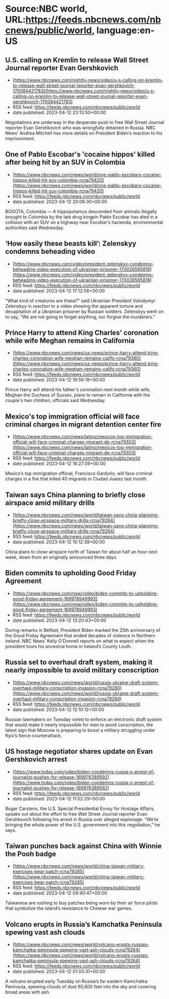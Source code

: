 # Source:NBC world, URL:https://feeds.nbcnews.com/nbcnews/public/world, language:en-US

## U.S. calling on Kremlin to release Wall Street Journal reporter Evan Gershkovich
 - [https://www.nbcnews.com/nightly-news/video/u-s-calling-on-kremlin-to-release-wall-street-journal-reporter-evan-gershkovich-170084421783](https://www.nbcnews.com/nightly-news/video/u-s-calling-on-kremlin-to-release-wall-street-journal-reporter-evan-gershkovich-170084421783)
 - RSS feed: https://feeds.nbcnews.com/nbcnews/public/world
 - date published: 2023-04-12 23:13:50+00:00

Negotiations are underway in the desperate push to free Wall Street Journal reporter Evan Gershkovich who was wrongfully detained in Russia. NBC News’ Andrea Mitchell has more details on President Biden’s reaction to his imprisonment.

## One of Pablo Escobar's 'cocaine hippos' killed after being hit by an SUV in Colombia
 - [https://www.nbcnews.com/news/world/one-pablo-escobars-cocaine-hippos-killed-hit-suv-colombia-rcna79420](https://www.nbcnews.com/news/world/one-pablo-escobars-cocaine-hippos-killed-hit-suv-colombia-rcna79420)
 - RSS feed: https://feeds.nbcnews.com/nbcnews/public/world
 - date published: 2023-04-12 20:06:30+00:00

BOGOTA, Colombia — A hippopotamus descended from animals illegally brought to Colombia by the late drug kingpin Pablo Escobar has died in a collision with an SUV on a highway near Escobar’s hacienda, environmental authorities said Wednesday.

## ‘How easily these beasts kill’: Zelenskyy condemns beheading video
 - [https://www.nbcnews.com/video/president-zelenskyy-condemns-beheading-video-execution-of-ukrainian-prisoner-170026565818](https://www.nbcnews.com/video/president-zelenskyy-condemns-beheading-video-execution-of-ukrainian-prisoner-170026565818)
 - RSS feed: https://feeds.nbcnews.com/nbcnews/public/world
 - date published: 2023-04-12 17:12:06+00:00

“What kind of creatures are these?” said Ukrainian President Volodymyr Zelenskyy in reaction to a video showing the apparent torture and decapitation of a Ukrainian prisoner by Russian soldiers. Zelenskyy went on to say, “We are not going to forget anything, nor forgive the murderers.”

## Prince Harry to attend King Charles' coronation while wife Meghan remains in California
 - [https://www.nbcnews.com/news/us-news/prince-harry-attend-king-charles-coronation-wife-meghan-remains-califo-rcna79360](https://www.nbcnews.com/news/us-news/prince-harry-attend-king-charles-coronation-wife-meghan-remains-califo-rcna79360)
 - RSS feed: https://feeds.nbcnews.com/nbcnews/public/world
 - date published: 2023-04-12 16:56:18+00:00

Prince Harry will attend his father's coronation next month while wife, Meghan the Duchess of Sussex, plans to remain in California with the couple's two children, officials said Wednesday.

## Mexico's top immigration official will face criminal charges in migrant detention center fire
 - [https://www.nbcnews.com/news/latino/mexicos-top-immigration-official-will-face-criminal-charges-migrant-de-rcna79303](https://www.nbcnews.com/news/latino/mexicos-top-immigration-official-will-face-criminal-charges-migrant-de-rcna79303)
 - RSS feed: https://feeds.nbcnews.com/nbcnews/public/world
 - date published: 2023-04-12 16:27:09+00:00

Mexico’s top immigration official, Francisco Garduño, will face criminal charges in a fire that killed 40 migrants in Ciudad Juarez last month.

## Taiwan says China planning to briefly close airspace amid military drills
 - [https://www.nbcnews.com/news/world/taiwan-says-china-planning-briefly-close-airspace-military-drills-rcna79284](https://www.nbcnews.com/news/world/taiwan-says-china-planning-briefly-close-airspace-military-drills-rcna79284)
 - RSS feed: https://feeds.nbcnews.com/nbcnews/public/world
 - date published: 2023-04-12 15:12:39+00:00

China plans to close airspace north of Taiwan for about half an hour next week, down from an originally announced three days.

## Biden commits to upholding Good Friday Agreement
 - [https://www.nbcnews.com/now/video/biden-commits-to-upholding-good-friday-agreement-169978949993](https://www.nbcnews.com/now/video/biden-commits-to-upholding-good-friday-agreement-169978949993)
 - RSS feed: https://feeds.nbcnews.com/nbcnews/public/world
 - date published: 2023-04-12 13:20:43+00:00

During remarks in Belfast, President Biden marked the 25th anniversary of the Good Friday Agreement that ended decades of violence in Northern Ireland. NBC News’ Kelly O’Donnell reports on what to expect when the president tours his ancestral home in Ireland’s County Louth.

## Russia set to overhaul draft system, making it nearly impossible to avoid military conscription
 - [https://www.nbcnews.com/news/world/russia-ukraine-draft-system-overhaul-military-conscription-invasion-rcna79280](https://www.nbcnews.com/news/world/russia-ukraine-draft-system-overhaul-military-conscription-invasion-rcna79280)
 - RSS feed: https://feeds.nbcnews.com/nbcnews/public/world
 - date published: 2023-04-12 12:10:12+00:00

Russian lawmakers on Tuesday voted to enforce an electronic draft system that would make it nearly impossible for men to avoid conscription, the latest sign that Moscow is preparing to boost a military struggling under Kyiv’s fierce counterattack.

## US hostage negotiator shares update on Evan Gershkovich arrest
 - [https://www.today.com/video/biden-condemns-russia-s-arrest-of-journalist-pushes-for-release-169976389592](https://www.today.com/video/biden-condemns-russia-s-arrest-of-journalist-pushes-for-release-169976389592)
 - RSS feed: https://feeds.nbcnews.com/nbcnews/public/world
 - date published: 2023-04-12 11:52:29+00:00

Roger Carstens, the U.S. Special Presidential Envoy for Hostage Affairs, speaks out about the effort to free Wall Street Journal reporter Evan Gershkovich following his arrest in Russia over alleged espionage. “We’re bringing the whole power of the U.S. government into this negotiation," he says.

## Taiwan punches back against China with Winnie the Pooh badge
 - [https://www.nbcnews.com/news/world/china-taiwan-military-exercises-bear-patch-rcna79285](https://www.nbcnews.com/news/world/china-taiwan-military-exercises-bear-patch-rcna79285)
 - RSS feed: https://feeds.nbcnews.com/nbcnews/public/world
 - date published: 2023-04-12 09:40:47+00:00

Taiwanese are rushing to buy patches being worn by their air force pilots that symbolize the island’s resistance to Chinese war games.

## Volcano erupts in Russia’s Kamchatka Peninsula spewing vast ash clouds
 - [https://www.nbcnews.com/news/world/volcano-erupts-russias-kamchatka-peninsula-spewing-vast-ash-clouds-rcna79264](https://www.nbcnews.com/news/world/volcano-erupts-russias-kamchatka-peninsula-spewing-vast-ash-clouds-rcna79264)
 - RSS feed: https://feeds.nbcnews.com/nbcnews/public/world
 - date published: 2023-04-12 01:03:31+00:00

A volcano erupted early Tuesday on Russia’s far eastern Kamchatka Peninsula, spewing clouds of dust 65,600 feet into the sky and covering broad areas with ash.

